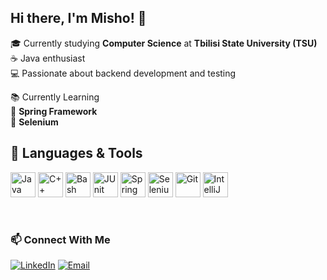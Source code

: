 ## Hi there, I'm Misho! 👋

🎓 Currently studying **Computer Science** at **Tbilisi State University (TSU)**  
☕ Java enthusiast  
💻 Passionate about backend development and testing  

📚 Currently Learning  
 🔹 **Spring Framework**    
 🔹 **Selenium** 
<br>

## 🧰 Languages & Tools  
<p align="left">
  <img alt="Java" width="40px" src="https://cdn.jsdelivr.net/gh/devicons/devicon/icons/java/java-original.svg"/>
  <img alt="C++" width="40px" src="https://raw.githubusercontent.com/isocpp/logos/master/cpp_logo.png"/>
  <img alt="Bash" width="40px" src="https://cdn.jsdelivr.net/gh/devicons/devicon/icons/bash/bash-original.svg"/>
  <img alt="JUnit" width="40px" src="https://cdn.jsdelivr.net/gh/devicons/devicon/icons/junit/junit-plain-wordmark.svg"/>
  <img alt="Spring" width="40px" src="https://cdn.jsdelivr.net/gh/devicons/devicon/icons/spring/spring-original.svg"/> 
  <img alt="Selenium" width="40px" src="https://cdn.jsdelivr.net/gh/devicons/devicon/icons/selenium/selenium-original.svg"/>
  <img alt="Git" width="40px" src="https://cdn.jsdelivr.net/gh/devicons/devicon/icons/git/git-original.svg"/>
  <img alt="IntelliJ IDEA" width="40px" src="https://cdn.jsdelivr.net/gh/devicons/devicon/icons/intellij/intellij-original.svg"/>
</p>
<br>

### 📫 Connect With Me  

[![LinkedIn](https://img.shields.io/badge/LinkedIn-Profile-blue?style=for-the-badge&logo=linkedin)](https://www.linkedin.com/in/misho-suxishvili-8ab872330)
[![Email](https://img.shields.io/badge/Email-Contact-red?style=for-the-badge&logo=gmail)](mailto:mishosukhishvili@gmail.com)



